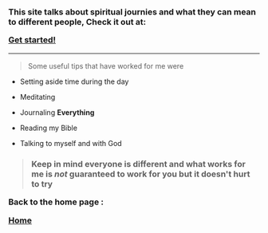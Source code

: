 <!-- <!DOCTYPE html>
<html>
<h2>
<title> Getting started</title>
</h2>
<body> -->

<h3>


<p> This site talks about spiritual journies and what they can mean to different people, Check it out  at:

[Get started!](http://www.planetofsuccess.com/blog/2016/go-spiritual-journey/)


---

</p>

</h3>

  
<p>

>  Some useful tips that have worked for me were

*  Setting aside time during the day

*  Meditating

*  Journaling **Everything**

*  Reading my Bible
*  Talking to myself and with God
</p>

<h3>

<p>

>  Keep in mind everyone is different and what works for me is
  _not_ 
  guaranteed to work for you but it doesn't hurt to try 

 </p>

 <p> Back to the home page :

 [Home](README.md)
 </p>

</h3>









</body>

</html>